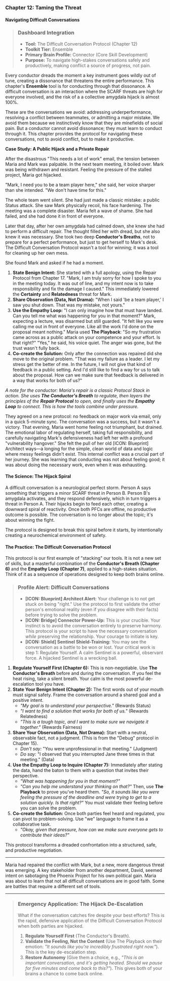 ### **Chapter 12: Taming the Threat**
#### Navigating Difficult Conversations

> ### **Dashboard Integration**
>
> *   **Tool:** The Difficult Conversation Protocol (Chapter 12)
> *   **Toolkit Tier:** Ensemble
> *   **Primary Brain Profile:** Connector (Core Skill Development)
> *   **Purpose:** To navigate high-stakes conversations safely and productively, making conflict a source of progress, not pain.

Every conductor dreads the moment a key instrument goes wildly out of tune, creating a dissonance that threatens the entire performance. This chapter's **Ensemble** tool is for conducting through that dissonance. A difficult conversation is an interaction where the SCARF threats are high for everyone involved, and the risk of a a collective amygdala hijack is almost 100%.

These are the conversations we avoid: addressing underperformance, resolving a conflict between teammates, or admitting a major mistake. We avoid them because we instinctively know that they are minefields of social pain. But a conductor cannot avoid dissonance; they must learn to conduct through it. This chapter provides the protocol for navigating these conversations, not to avoid conflict, but to make it productive.

**Case Study: A Public Hijack and a Private Repair**

After the disastrous "This needs a lot of work" email, the tension between Maria and Mark was palpable. In the next team meeting, it boiled over. Mark was being withdrawn and resistant. Feeling the pressure of the stalled project, Maria got hijacked.

"Mark, I need you to be a team player here," she said, her voice sharper than she intended. "We don't have time for this."

The whole team went silent. She had just made a classic mistake: a public Status attack. She saw Mark physically recoil, his face hardening. The meeting was a complete disaster. Maria felt a wave of shame. She had failed, and she had done it in front of everyone.

Later that day, after her own amygdala had calmed down, she knew she had to perform a difficult repair. The thought filled her with dread, but she also knew it was necessary. She took two deep **Conductor's Breaths**, not to prepare for a perfect performance, but just to get herself to Mark's desk. The Difficult Conversation Protocol wasn't a tool for winning; it was a tool for cleaning up her own mess.

She found Mark and asked if he had a moment.

1.  **State Benign Intent:** She started with a full apology, using the Repair Protocol from Chapter 17. "Mark, I am truly sorry for how I spoke to you in the meeting today. It was out of line, and my intent now is to take responsibility and fix the damage I caused." This immediately lowered the **Certainty** and **Relatedness** threat for Mark.
2.  **Share Observation (Data, Not Drama):** "When I said 'be a team player,' I saw you shut down. That was my mistake, not yours."
3.  **Use the Empathy Loop:** "I can only imagine how that must have landed. Can you tell me what was happening for you in that moment?"
    Mark, expecting a lecture, was disarmed but still guarded. "It felt like you were calling me out in front of everyone. Like all the work I'd done on the proposal meant nothing."
    Maria used **The Playback**: "So my frustration came across as a public attack on your competence and your effort. Is that right?"
    "Yes," he said, his voice quiet. The anger was gone, but the trust wasn't fully back.
4.  **Co-create the Solution:** Only after the connection was repaired did she move to the original problem. "That was my failure as a leader. I let my stress get the better of me. In the future, I will not give that kind of feedback in a public setting. And I'd still like to find a way for us to talk about the proposal. How can we make sure that feedback is delivered in a way that works for both of us?"

*A note for the conductor: Maria's repair is a classic Protocol Stack in action. She uses **The Conductor's Breath** to regulate, then layers the principles of the **Repair Protocol** to open, and finally uses the **Empathy Loop** to connect. This is how the tools combine under pressure.*

They agreed on a new protocol: no feedback on major work via email, only in a quick 5-minute sync. The conversation was a success, but it wasn't a victory. That evening, Maria went home feeling not triumphant, but drained. The emotional labor of regulating herself, taking full responsibility, and carefully navigating Mark's defensiveness had left her with a profound "vulnerability hangover." She felt the pull of her old [ICON: Blueprint] Architect ways—a longing for the simple, clean world of data and logic where messy feelings didn't exist. This internal conflict was a crucial part of her journey. She was learning that conducting was not about feeling good; it was about doing the necessary work, even when it was exhausting.

#### **The Science: The Hijack Spiral**

A difficult conversation is a neurological perfect storm. Person A says something that triggers a minor SCARF threat in Person B. Person B's amygdala activates, and they respond defensively, which in turn triggers a threat in Person A. Their hijacks begin to feed each other, creating a downward spiral of reactivity. Once both PFCs are offline, no productive outcome is possible. The conversation is no longer about the topic; it's about winning the fight.

The protocol is designed to break this spiral before it starts, by intentionally creating a neurochemical environment of safety.

#### **The Practice: The Difficult Conversation Protocol**

This protocol is our first example of "stacking" our tools. It is not a new set of skills, but a masterful combination of the **Conductor's Breath (Chapter 6)** and the **Empathy Loop (Chapter 7)**, applied to a high-stakes situation. Think of it as a sequence of operations designed to keep both brains online.

> ### **Profile Alert: Difficult Conversations**
>
> *   **[ICON: Blueprint] Architect Alert:** Your challenge is to not get stuck on being "right." Use the protocol to first validate the other person's emotional reality (even if you disagree with their facts) before trying to solve the problem.
> *   **[ICON: Bridge] Connector Power-Up:** This is your crucible. Your instinct is to avoid the conversation entirely to preserve harmony. This protocol is your script to have the necessary conversation *while* preserving the relationship. Your courage to initiate is key.
> *   **[ICON: Shield] Sentinel Shield-Training:** You may see the conversation as a battle to be won or lost. Your critical work is step 1: Regulate Yourself. A calm Sentinel is a powerful, observant force. A hijacked Sentinel is a wrecking ball.

1.  **Regulate Yourself First (Chapter 6):** This is non-negotiable. Use **The Conductor's Breath** before and during the conversation. If you feel the heat rising, take a silent breath. Your calm is the most powerful de-escalation tool you have.
2.  **State Your Benign Intent (Chapter 2):** The first words out of your mouth must signal safety. Frame the conversation around a shared goal and a positive intent.
    *   *"My goal is to understand your perspective."* (Rewards Status)
    *   *"I want to find a solution that works for both of us."* (Rewards Relatedness)
    *   *"This is a tough topic, and I want to make sure we navigate it together."* (Rewards Fairness)
3.  **Share Your Observation (Data, Not Drama):** Start with a neutral, observable fact, not a judgment. (This is from the "Debug" protocol in Chapter 15).
    *   *Don't say:* "You were unprofessional in that meeting." (Judgment)
    *   *Do say:* "I observed that you interrupted Jane three times in that meeting." (Data)
4.  **Use the Empathy Loop to Inquire (Chapter 7):** Immediately after stating the data, hand the baton to them with a question that invites their perspective.
    *   *"What was happening for you in that moment?"*
    *   *"Can you help me understand your thinking on that?"*
    Then, use **The Playback** to prove you've heard them. *"So, it sounds like you were feeling the pressure of the deadline and were trying to get to a solution quickly. Is that right?"* You must validate their feeling before you can solve the problem.
5.  **Co-create the Solution:** Once both parties feel heard and regulated, you can pivot to problem-solving. Use "we" language to frame it as a collaborative task.
    *   *"Okay, given that pressure, how can we make sure everyone gets to contribute their ideas?"*

This protocol transforms a dreaded confrontation into a structured, safe, and productive negotiation.

---

Maria had repaired the conflict with Mark, but a new, more dangerous threat was emerging. A key stakeholder from another department, David, seemed intent on sabotaging the Phoenix Project for his own political gain. Maria was about to learn that not all difficult conversations are in good faith. Some are battles that require a different set of tools.

---
> ### **Emergency Application: The Hijack De-Escalation**
>
> What if the conversation catches fire despite your best efforts? This is the rapid, defensive application of the Difficult Conversation Protocol when both parties are hijacked.
> 1.  **Regulate Yourself First** (The Conductor's Breath).
> 2.  **Validate the Feeling, Not the Content** (Use The Playback on their emotion: *"It sounds like you're incredibly frustrated right now."*). This is the key de-escalation step.
> 3.  **Restore Autonomy** (Give them a choice, e.g., *"This is an important conversation, and it's getting heated. Should we pause for five minutes and come back to this?"*). This gives both of your brains a chance to come back online.
      